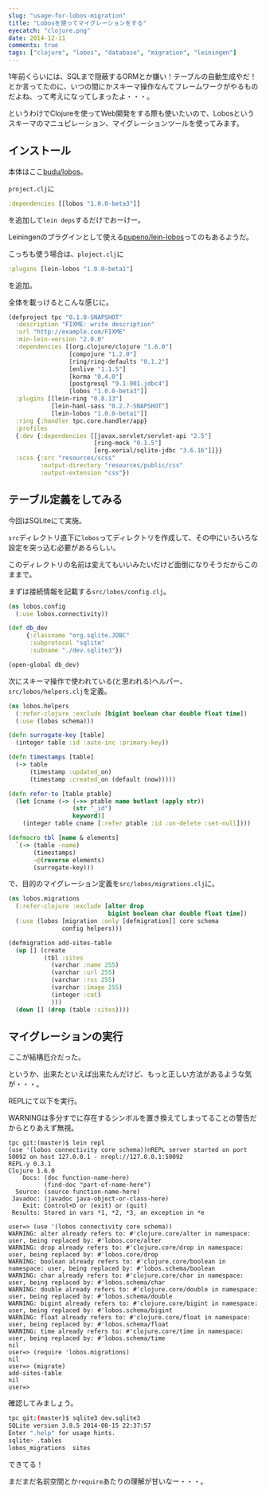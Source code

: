 ```yaml
---
slug: "usage-for-lobos-migration"
title: "Lobosを使ってマイグレーションをする"
eyecatch: "clojure.png"
date: 2014-12-11
comments: true
tags: ["clojure", "lobos", "database", "migration", "leiningen"]
---
```


1年前くらいには、SQLまで隠蔽するORMとか嫌い！テーブルの自動生成やだ！とか言ってたのに、いつの間にかスキーマ操作なんてフレームワークがやるものだよね、って考えになってしまったよ・・・。

というわけでClojureを使ってWeb開発をする際も使いたいので、Lobosというスキーマのマニュピレーション、マイグレーションツールを使ってみます。

## インストール

本体はここ[budu/lobos](https://github.com/budu/lobos)。

`project.clj`に

``` clj
:dependencies [[lobos "1.0.0-beta3"]]
```

を追加して`lein deps`するだけでおーけー。

Leiningenのプラグインとして使える[pupeno/lein-lobos](https://github.com/pupeno/lein-lobos)ってのもあるようだ。

こっちも使う場合は、`ploject.clj`に

``` clj
:plugins [lein-lobos "1.0.0-beta1"]
```

を追加。

全体を載っけるとこんな感じに。

``` clj
(defproject tpc "0.1.0-SNAPSHOT"
  :description "FIXME: write description"
  :url "http://example.com/FIXME"
  :min-lein-version "2.0.0"
  :dependencies [[org.clojure/clojure "1.6.0"]
                 [compojure "1.2.0"]
                 [ring/ring-defaults "0.1.2"]
                 [enlive "1.1.5"]
                 [korma "0.4.0"]
                 [postgresql "9.1-901.jdbc4"]
                 [lobos "1.0.0-beta3"]]
  :plugins [[lein-ring "0.8.13"]
            [lein-haml-sass "0.2.7-SNAPSHOT"]
            [lein-lobos "1.0.0-beta1"]]
  :ring {:handler tpc.core.handler/app}
  :profiles
  {:dev {:dependencies [[javax.servlet/servlet-api "2.5"]
                        [ring-mock "0.1.5"]
                        [org.xerial/sqlite-jdbc "3.6.16"]]}}
  :scss {:src "resources/scss"
         :output-directory "resources/public/css"
         :output-extension "css"})
```

## テーブル定義をしてみる

今回はSQLiteにて実施。

`src`ディレクトリ直下に`lobos`ってディレクトリを作成して、その中にいろいろな設定を突っ込む必要があるらしい。

このディレクトリの名前は変えてもいいみたいだけど面倒になりそうだからこのままで。

まずは接続情報を記載する`src/lobos/config.clj`。

``` clj
(ns lobos.config
  (:use lobos.connectivity))

(def db_dev
     {:classname "org.sqlite.JDBC"
      :subprotocol "sqlite"
      :subname "./dev.sqlite3"})

(open-global db_dev)
```

次にスキーマ操作で使われている(と思われる)ヘルパー、`src/lobos/helpers.clj`を定義。

``` clj
(ns lobos.helpers
  (:refer-clojure :exclude [bigint boolean char double float time])
  (:use (lobos schema)))

(defn surrogate-key [table]
  (integer table :id :auto-inc :primary-key))

(defn timestamps [table]
  (-> table
      (timestamp :updated_on)
      (timestamp :created_on (default (now)))))

(defn refer-to [table ptable]
  (let [cname (-> (->> ptable name butlast (apply str))
                  (str "_id")
                  keyword)]
    (integer table cname [:refer ptable :id :on-delete :set-null])))

(defmacro tbl [name & elements]
  `(-> (table ~name)
       (timestamps)
       ~@(reverse elements)
       (surrogate-key)))
```

で、目的のマイグレーション定義を`src/lobos/migrations.clj`に。

``` clj
(ns lobos.migrations
  (:refer-clojure :exclude [alter drop
                            bigint boolean char double float time])
  (:use (lobos [migration :only [defmigration]] core schema
               config helpers)))

(defmigration add-sites-table
  (up [] (create
          (tbl :sites
            (varchar :name 255)
            (varchar :url 255)
            (varchar :rss 255)
            (varchar :image 255)
            (integer :cat)
            )))
  (down [] (drop (table :sites))))
```

## マイグレーションの実行

ここが結構厄介だった。

というか、出来たといえば出来たんだけど、もっと正しい方法があるような気が・・・。

REPLにて以下を実行。

WARNINGは多分すでに存在するシンボルを置き換えてしまってることの警告だからとりあえず無視。

``` clojure-repl
tpc git:(master)$ lein repl
(use '(lobos connectivity core schema))nREPL server started on port 50092 on host 127.0.0.1 - nrepl://127.0.0.1:50092
REPL-y 0.3.1
Clojure 1.6.0
    Docs: (doc function-name-here)
          (find-doc "part-of-name-here")
  Source: (source function-name-here)
 Javadoc: (javadoc java-object-or-class-here)
    Exit: Control+D or (exit) or (quit)
 Results: Stored in vars *1, *2, *3, an exception in *e

user=> (use '(lobos connectivity core schema))
WARNING: alter already refers to: #'clojure.core/alter in namespace: user, being replaced by: #'lobos.core/alter
WARNING: drop already refers to: #'clojure.core/drop in namespace: user, being replaced by: #'lobos.core/drop
WARNING: boolean already refers to: #'clojure.core/boolean in namespace: user, being replaced by: #'lobos.schema/boolean
WARNING: char already refers to: #'clojure.core/char in namespace: user, being replaced by: #'lobos.schema/char
WARNING: double already refers to: #'clojure.core/double in namespace: user, being replaced by: #'lobos.schema/double
WARNING: bigint already refers to: #'clojure.core/bigint in namespace: user, being replaced by: #'lobos.schema/bigint
WARNING: float already refers to: #'clojure.core/float in namespace: user, being replaced by: #'lobos.schema/float
WARNING: time already refers to: #'clojure.core/time in namespace: user, being replaced by: #'lobos.schema/time
nil
user=> (require 'lobos.migrations)
nil
user=> (migrate)
add-sites-table
nil
user=>
```

確認してみましょう。

``` sh
tpc git:(master)$ sqlite3 dev.sqlite3
SQLite version 3.8.5 2014-08-15 22:37:57
Enter ".help" for usage hints.
sqlite> .tables
lobos_migrations  sites
```

できてる！

まだまだ名前空間とか`require`あたりの理解が甘いなー・・・。
